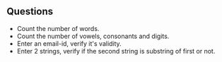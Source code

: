 ## Questions

- Count the number of words.
- Count the number of vowels, consonants and digits.
- Enter an email-id, verify it's validity.
- Enter 2 strings, verify if the second string is substring of first or not.
